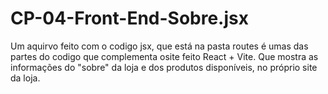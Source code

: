 # CP-04-Front-End-Sobre.jsx
Um aquirvo feito com o codigo jsx, que está na pasta routes é umas das partes do codigo que complementa osite feito React + Vite. Que mostra as informações do "sobre" da loja e dos produtos disponíveis, no próprio site da loja.
